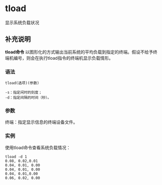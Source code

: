 tload
===

显示系统负载状况

## 补充说明

**tload命令** 以图形化的方式输出当前系统的平均负载到指定的终端。假设不给予终端机编号，则会在执行tload指令的终端机显示负载情形。

### 语法  

```
tload(选项)(参数)
```

  

```
-s：指定闲时的刻度；
-d：指定间隔的时间（秒）。
```

### 参数  

终端：指定显示信息的终端设备文件。

### 实例  

使用tload命令查看系统负载情况：

```
tload -d 1
0.08, 0.02,0.01
0.04, 0.01, 0.00
0.04, 0.01, 0.00
0.04, 0.01,0.00
0.06, 0.02, 0.00
```


